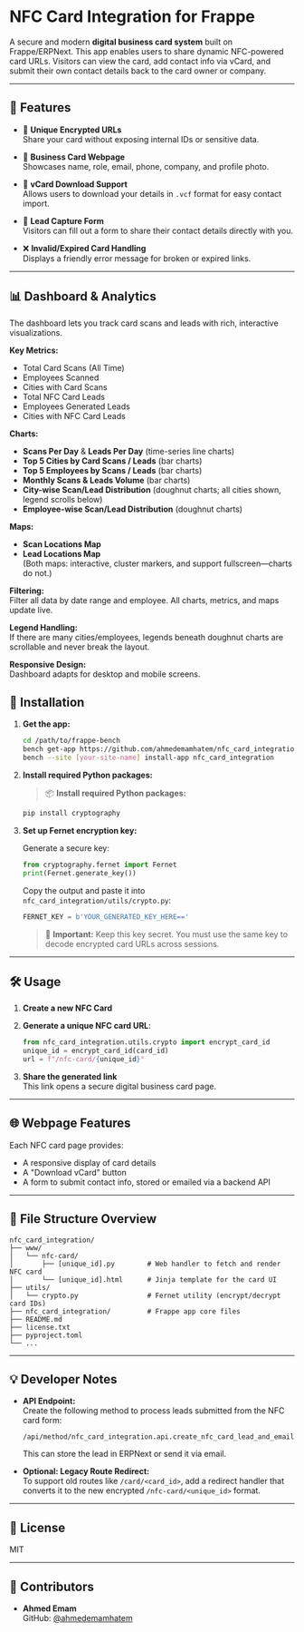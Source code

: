 # NFC Card Integration for Frappe

A secure and modern **digital business card system** built on Frappe/ERPNext. This app enables users to share dynamic NFC-powered card URLs. Visitors can view the card, add contact info via vCard, and submit their own contact details back to the card owner or company.

---

## 🚀 Features

- 🔗 **Unique Encrypted URLs**  
  Share your card without exposing internal IDs or sensitive data.

- 👤 **Business Card Webpage**  
  Showcases name, role, email, phone, company, and profile photo.

- 📇 **vCard Download Support**  
  Allows users to download your details in `.vcf` format for easy contact import.

- 📨 **Lead Capture Form**  
  Visitors can fill out a form to share their contact details directly with you.

- ❌ **Invalid/Expired Card Handling**  
  Displays a friendly error message for broken or expired links.

---

## 📊 Dashboard & Analytics

The dashboard lets you track card scans and leads with rich, interactive visualizations.

**Key Metrics:**
- Total Card Scans (All Time)
- Employees Scanned
- Cities with Card Scans
- Total NFC Card Leads
- Employees Generated Leads
- Cities with NFC Card Leads

**Charts:**
- **Scans Per Day** & **Leads Per Day** (time-series line charts)
- **Top 5 Cities by Card Scans / Leads** (bar charts)
- **Top 5 Employees by Scans / Leads** (bar charts)
- **Monthly Scans & Leads Volume** (bar charts)
- **City-wise Scan/Lead Distribution** (doughnut charts; all cities shown, legend scrolls below)
- **Employee-wise Scan/Lead Distribution** (doughnut charts)

**Maps:**
- **Scan Locations Map**  
- **Lead Locations Map**  
  (Both maps: interactive, cluster markers, and support fullscreen—charts do not.)

**Filtering:**  
Filter all data by date range and employee. All charts, metrics, and maps update live.

**Legend Handling:**  
If there are many cities/employees, legends beneath doughnut charts are scrollable and never break the layout.

**Responsive Design:**  
Dashboard adapts for desktop and mobile screens.


## 🧩 Installation

1. **Get the app:**

   ```bash
   cd /path/to/frappe-bench
   bench get-app https://github.com/ahmedemamhatem/nfc_card_integration.git --branch develop
   bench --site [your-site-name] install-app nfc_card_integration
   ```

2. **Install required Python packages:**

   > 📦 **Install required Python packages:**

   ```bash
   pip install cryptography
   ```

3. **Set up Fernet encryption key:**

   Generate a secure key:

   ```python
   from cryptography.fernet import Fernet
   print(Fernet.generate_key())
   ```

   Copy the output and paste it into `nfc_card_integration/utils/crypto.py`:

   ```python
   FERNET_KEY = b'YOUR_GENERATED_KEY_HERE=='
   ```

   > 🔐 **Important:** Keep this key secret. You must use the same key to decode encrypted card URLs across sessions.

---

## 🛠️ Usage

1. **Create a new NFC Card**  

2. **Generate a unique NFC card URL**:

   ```python
   from nfc_card_integration.utils.crypto import encrypt_card_id
   unique_id = encrypt_card_id(card_id)
   url = f"/nfc-card/{unique_id}"
   ```

3. **Share the generated link**  
   This link opens a secure digital business card page.

---

## 🌐 Webpage Features

Each NFC card page provides:

- A responsive display of card details  
- A "Download vCard" button  
- A form to submit contact info, stored or emailed via a backend API

---

## 📁 File Structure Overview

```
nfc_card_integration/
├── www/
│   └── nfc-card/
│       ├── [unique_id].py        # Web handler to fetch and render NFC card
│       └── [unique_id].html      # Jinja template for the card UI
├── utils/
│   └── crypto.py                 # Fernet utility (encrypt/decrypt card IDs)
├── nfc_card_integration/         # Frappe app core files
├── README.md
├── license.txt
├── pyproject.toml
└── ...
```

---

## 💡 Developer Notes

- **API Endpoint:**  
  Create the following method to process leads submitted from the NFC card form:

  ```
  /api/method/nfc_card_integration.api.create_nfc_card_lead_and_email
  ```

  This can store the lead in ERPNext or send it via email.

- **Optional: Legacy Route Redirect:**  
  To support old routes like `/card/<card_id>`, add a redirect handler that converts it to the new encrypted `/nfc-card/<unique_id>` format.

---

## 📝 License

MIT

---

## 🤝 Contributors

- **Ahmed Emam**  
  GitHub: [@ahmedemamhatem](https://github.com/ahmedemamhatem)